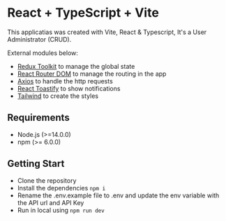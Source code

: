 # React + TypeScript + Vite

This applicatias was created with Vite, React & Typescript, It's a User Administrator (CRUD).

External modules below:

- [Redux Toolkit](https://redux-toolkit.js.org) to manage the global state
- [React Router DOM](https://reactrouter.com/en/main) to manage the routing in the app
- [Axios](https://axios-http.com/es/docs/intro) to handle the http requests
- [React Toastify](https://www.npmjs.com/package/react-toastify) to show notifications
- [Tailwind](https://tailwindcss.com) to create the styles

## Requirements

- Node.js (>=14.0.0)
- npm (>= 6.0.0)

## Getting Start

- Clone the repository
- Install the dependencies `npm i`
- Rename the .env.example file to .env and update the env variable with the API url and API Key
- Run in local using `npm run dev`